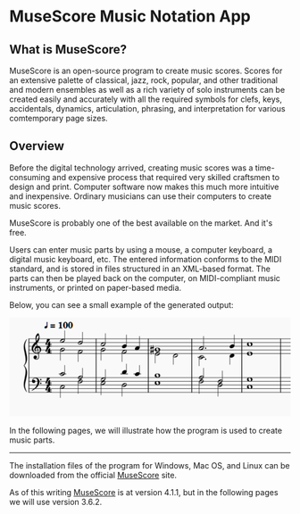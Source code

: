 # MuseScore Music Notation App

## What is MuseScore?

MuseScore is an open-source program to create music scores. Scores for an extensive palette of classical, jazz, rock, popular, and other traditional and modern ensembles as well as a rich variety of solo instruments can be created easily and accurately with all the required symbols for clefs, keys, accidentals, dynamics, articulation, phrasing, and interpretation for various comtemporary page sizes.

## Overview

Before the digital technology arrived, creating music scores was a time-consuming and expensive process that required very skilled craftsmen to design and print. Computer software now makes this much more intuitive and inexpensive. Ordinary musicians can use their computers to create music scores.

MuseScore is probably one of the best available on the market. And it's free.

Users can enter music parts by using a mouse, a computer keyboard, a digital music keyboard, etc. The entered information conforms to the MIDI standard, and is stored in files structured in an XML-based format. The parts can then be played back on the computer, on MIDI-compliant music instruments, or printed on paper-based media.

Below, you can see a small example of the generated output:

![A sample score](pictures/score-sample.png)

In the following pages, we will illustrate how the program is used to create music parts.

---

The installation files of the program for Windows, Mac OS, and Linux can be downloaded from the official [MuseScore](https://www.musescore.com) site.

As of this writing [MuseScore](https://musescore.org/) is at version 4.1.1, but in the following pages we will use version 3.6.2.

